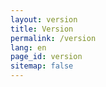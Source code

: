 ```yaml
---
layout: version
title: Version
permalink: /version
lang: en
page_id: version
sitemap: false
---
```




